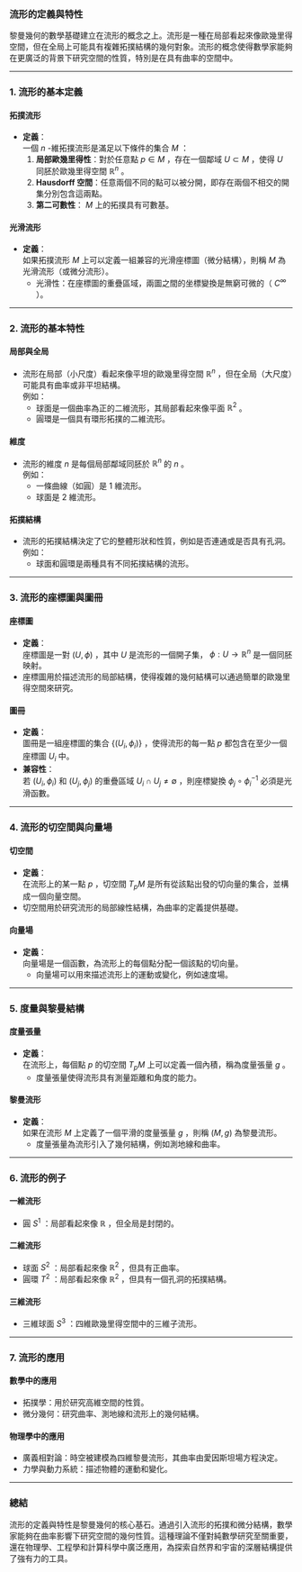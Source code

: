 ### **流形的定義與特性**

黎曼幾何的數學基礎建立在流形的概念之上。流形是一種在局部看起來像歐幾里得空間，但在全局上可能具有複雜拓撲結構的幾何對象。流形的概念使得數學家能夠在更廣泛的背景下研究空間的性質，特別是在具有曲率的空間中。

---

### **1. 流形的基本定義**

#### **拓撲流形**
- **定義**：  
  一個  $n$ -維拓撲流形是滿足以下條件的集合  $M$ ：  
  1. **局部歐幾里得性**：對於任意點  $p \in M$ ，存在一個鄰域  $U \subset M$ ，使得  $U$  同胚於歐幾里得空間  $\mathbb{R}^n$ 。  
  2. **Hausdorff 空間**：任意兩個不同的點可以被分開，即存在兩個不相交的開集分別包含這兩點。  
  3. **第二可數性**： $M$  上的拓撲具有可數基。

#### **光滑流形**
- **定義**：  
  如果拓撲流形  $M$  上可以定義一組兼容的光滑座標圖（微分結構），則稱  $M$  為光滑流形（或微分流形）。  
  - 光滑性：在座標圖的重疊區域，兩圖之間的坐標變換是無窮可微的（ $C^\infty$ ）。

---

### **2. 流形的基本特性**

#### **局部與全局**
- 流形在局部（小尺度）看起來像平坦的歐幾里得空間  $\mathbb{R}^n$ ，但在全局（大尺度）可能具有曲率或非平坦結構。  
  例如：
  - 球面是一個曲率為正的二維流形，其局部看起來像平面  $\mathbb{R}^2$ 。
  - 圓環是一個具有環形拓撲的二維流形。

#### **維度**
- 流形的維度  $n$  是每個局部鄰域同胚於  $\mathbb{R}^n$  的  $n$ 。  
  例如：
  - 一條曲線（如圓）是 1 維流形。
  - 球面是 2 維流形。

#### **拓撲結構**
- 流形的拓撲結構決定了它的整體形狀和性質，例如是否連通或是否具有孔洞。  
  例如：
  - 球面和圓環是兩種具有不同拓撲結構的流形。

---

### **3. 流形的座標圖與圖冊**

#### **座標圖**
- **定義**：  
  座標圖是一對  $(U, \phi)$ ，其中  $U$  是流形的一個開子集， $\phi: U \to \mathbb{R}^n$  是一個同胚映射。
- 座標圖用於描述流形的局部結構，使得複雜的幾何結構可以通過簡單的歐幾里得空間來研究。

#### **圖冊**
- **定義**：  
  圖冊是一組座標圖的集合  $\{(U_i, \phi_i)\}$ ，使得流形的每一點  $p$  都包含在至少一個座標圖  $U_i$  中。
- **兼容性**：  
  若  $(U_i, \phi_i)$  和  $(U_j, \phi_j)$  的重疊區域  $U_i \cap U_j \neq \emptyset$ ，則座標變換  $\phi_j \circ \phi_i^{-1}$  必須是光滑函數。

---

### **4. 流形的切空間與向量場**

#### **切空間**
- **定義**：  
  在流形上的某一點  $p$ ，切空間  $T_pM$  是所有從該點出發的切向量的集合，並構成一個向量空間。
- 切空間用於研究流形的局部線性結構，為曲率的定義提供基礎。

#### **向量場**
- **定義**：  
  向量場是一個函數，為流形上的每個點分配一個該點的切向量。  
  - 向量場可以用來描述流形上的運動或變化，例如速度場。

---

### **5. 度量與黎曼結構**

#### **度量張量**
- **定義**：  
  在流形上，每個點  $p$  的切空間  $T_pM$  上可以定義一個內積，稱為度量張量  $g$ 。  
  - 度量張量使得流形具有測量距離和角度的能力。

#### **黎曼流形**
- **定義**：  
  如果在流形  $M$  上定義了一個平滑的度量張量  $g$ ，則稱  $(M, g)$  為黎曼流形。  
  - 度量張量為流形引入了幾何結構，例如測地線和曲率。

---

### **6. 流形的例子**

#### **一維流形**
- 圓  $S^1$ ：局部看起來像  $\mathbb{R}$ ，但全局是封閉的。

#### **二維流形**
- 球面  $S^2$ ：局部看起來像  $\mathbb{R}^2$ ，但具有正曲率。
- 圓環  $T^2$ ：局部看起來像  $\mathbb{R}^2$ ，但具有一個孔洞的拓撲結構。

#### **三維流形**
- 三維球面  $S^3$ ：四維歐幾里得空間中的三維子流形。

---

### **7. 流形的應用**

#### **數學中的應用**
- 拓撲學：用於研究高維空間的性質。
- 微分幾何：研究曲率、測地線和流形上的幾何結構。

#### **物理學中的應用**
- 廣義相對論：時空被建模為四維黎曼流形，其曲率由愛因斯坦場方程決定。
- 力學與動力系統：描述物體的運動和變化。

---

### **總結**
流形的定義與特性是黎曼幾何的核心基石。通過引入流形的拓撲和微分結構，數學家能夠在曲率影響下研究空間的幾何性質。這種理論不僅對純數學研究至關重要，還在物理學、工程學和計算科學中廣泛應用，為探索自然界和宇宙的深層結構提供了強有力的工具。